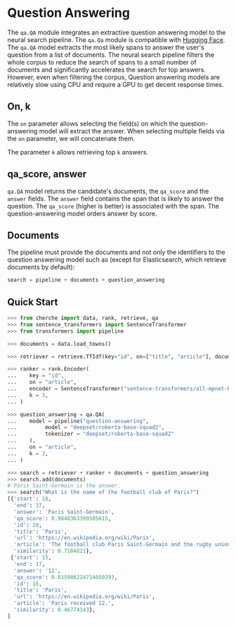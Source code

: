 # Question Answering

The `qa.QA` module integrates an extractive question answering model to the neural search pipeline. The `qa.Qa` module is compatible with [Hugging Face](https://huggingface.co/models?pipeline_tag=question-answering). The `qa.QA` model extracts the most likely spans to answer the user's question from a list of documents. The neural search pipeline filters the whole corpus to reduce the search of spans to a small number of documents and significantly accelerates the search for top answers. However, even when filtering the corpus, Question answering models are relatively slow using CPU and require a GPU to get decent response times.

## On, k

The `on` parameter allows selecting the field(s) on which the question-answering model will extract the answer. When selecting multiple fields via the `on` parameter, we will concatenate them.

The parameter `k` allows retrieving top `k` answers.

## qa_score, answer

`qa.QA` model returns the candidate's documents, the `qa_score` and the `answer` fields. The `answer` field contains the span that is likely to answer the question. The `qa_score` (higher is better) is associated
with the span. The question-answering model orders answer by score.

## Documents

The pipeline must provide the documents and not only the identifiers to the question answering model such as (except for Elasticsearch, which retrieve documents by default):

```python
search = pipeline + documents + question_answering
```

## Quick Start

```python
>>> from cherche import data, rank, retrieve, qa
>>> from sentence_transformers import SentenceTransformer
>>> from transformers import pipeline

>>> documents = data.load_towns()

>>> retriever = retrieve.TfIdf(key="id", on=["title", "article"], documents=documents, k = 30)

>>> ranker = rank.Encoder(
...    key = "id",
...    on = "article",
...    encoder = SentenceTransformer("sentence-transformers/all-mpnet-base-v2").encode,
...    k = 3,
... )

>>> question_answering = qa.QA(
...    model = pipeline("question-answering",
...         model = "deepset/roberta-base-squad2",
...         tokenizer = "deepset/roberta-base-squad2"
...    ),
...    on = "article",
...    k = 2,
... )

>>> search = retriever + ranker + documents + question_answering
>>> search.add(documents)
# Paris Saint-Germain is the answer.
>>> search("What is the name of the football club of Paris?")
[{'start': 18,
  'end': 37,
  'answer': 'Paris Saint-Germain',
  'qa_score': 0.9848363399505615,
  'id': 20,
  'title': 'Paris',
  'url': 'https://en.wikipedia.org/wiki/Paris',
  'article': 'The football club Paris Saint-Germain and the rugby union club Stade Français are based in Paris.',
  'similarity': 0.7104821},
 {'start': 15,
  'end': 17,
  'answer': '12',
  'qa_score': 0.015906214714050293,
  'id': 16,
  'title': 'Paris',
  'url': 'https://en.wikipedia.org/wiki/Paris',
  'article': 'Paris received 12.',
  'similarity': 0.46774143},
]
```
